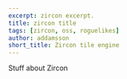 ```yaml
---
excerpt: zircon excerpt.
title: zircon title
tags: [zircon, oss, roguelikes]
author: addamsson
short_title: Zircon tile engine
---
```


Stuff about Zircon
